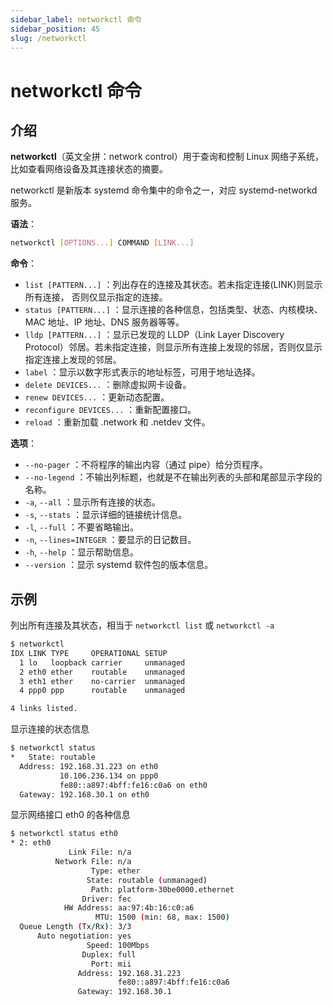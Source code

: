 ```yaml
---
sidebar_label: networkctl 命令
sidebar_position: 45
slug: /networkctl
---
```


# networkctl 命令



## 介绍

**networkctl**（英文全拼：network control）用于查询和控制 Linux 网络子系统，比如查看网络设备及其连接状态的摘要。

networkctl 是新版本 systemd 命令集中的命令之一，对应 systemd-networkd 服务。

**语法**：

```bash
networkctl [OPTIONS...] COMMAND [LINK...]
```

**命令**：

- `list [PATTERN...]` ：列出存在的连接及其状态。若未指定连接(LINK)则显示所有连接， 否则仅显示指定的连接。
- `status [PATTERN...]` ：显示连接的各种信息，包括类型、状态、内核模块、MAC 地址、IP 地址、DNS 服务器等等。
- `lldp [PATTERN...]` ：显示已发现的 LLDP（Link Layer Discovery Protocol）邻居。若未指定连接，则显示所有连接上发现的邻居，否则仅显示指定连接上发现的邻居。
- `label` ：显示以数字形式表示的地址标签，可用于地址选择。
- `delete DEVICES...` ：删除虚拟网卡设备。
- `renew DEVICES...` ：更新动态配置。
- `reconfigure DEVICES...` ：重新配置接口。
- `reload` ：重新加载 .network 和 .netdev 文件。

**选项**：

- `--no-pager` ：不将程序的输出内容（通过 pipe）给分页程序。
- `--no-legend` ：不输出列标题，也就是不在输出列表的头部和尾部显示字段的名称。
- `-a`, `--all` ：显示所有连接的状态。
- `-s`, `--stats` ：显示详细的链接统计信息。
- `-l`, `--full` ：不要省略输出。
- `-n`, `--lines=INTEGER` ：要显示的日记数目。
- `-h`, `--help` ：显示帮助信息。
- `--version` ：显示 systemd 软件包的版本信息。



## 示例

列出所有连接及其状态，相当于 `networkctl list` 或 `networkctl -a`

```bash
$ networkctl
IDX LINK TYPE     OPERATIONAL SETUP
  1 lo   loopback carrier     unmanaged
  2 eth0 ether    routable    unmanaged
  3 eth1 ether    no-carrier  unmanaged
  4 ppp0 ppp      routable    unmanaged

4 links listed.
```

显示连接的状态信息

```bash
$ networkctl status
*   State: routable
  Address: 192.168.31.223 on eth0
           10.106.236.134 on ppp0
           fe80::a897:4bff:fe16:c0a6 on eth0
  Gateway: 192.168.30.1 on eth0
```

显示网络接口 eth0 的各种信息

```bash
$ networkctl status eth0
* 2: eth0
             Link File: n/a
          Network File: n/a
                  Type: ether
                 State: routable (unmanaged)
                  Path: platform-30be0000.ethernet
                Driver: fec
            HW Address: aa:97:4b:16:c0:a6
                   MTU: 1500 (min: 68, max: 1500)
  Queue Length (Tx/Rx): 3/3
      Auto negotiation: yes
                 Speed: 100Mbps
                Duplex: full
                  Port: mii
               Address: 192.168.31.223
                        fe80::a897:4bff:fe16:c0a6
               Gateway: 192.168.30.1
```



